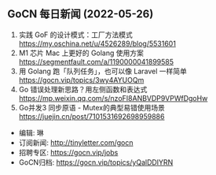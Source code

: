 ## GoCN 每日新闻 (2022-05-26)

1. 实践 GoF 的设计模式：工厂方法模式 https://my.oschina.net/u/4526289/blog/5531601
2. M1 芯片 Mac 上更好的 Golang 使用方案 https://segmentfault.com/a/1190000041899585
3. 用 Golang 跑「队列任务」，也可以像 Laravel 一样简单 https://gocn.vip/topics/3wy4AYUOQm
4. Go 错误处理新思路？用左侧函数和表达式 https://mp.weixin.qq.com/s/nzoFI8ANBVDP9VPWfDgoHw
5. Go并发3 同步原语 - Mutex的典型易错使用场景 https://juejin.cn/post/7101531692698959886

- 编辑: 琳 
- 订阅新闻: http://tinyletter.com/gocn
- 招聘专区: https://gocn.vip/jobs
- GoCN归档: https://gocn.vip/topics/yQalDDIYRN
